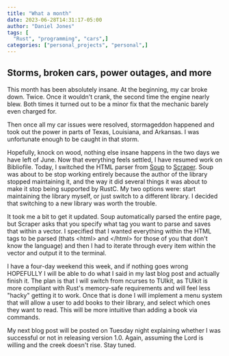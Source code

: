 ```yaml
---
title: "What a month"
date: 2023-06-28T14:31:17-05:00
author: "Daniel Jones"
tags: [
  "Rust", "programming", "cars",]
categories: ["personal_projects", "personal",]
---
```


## Storms, broken cars, power outages, and more

This month has been absolutely insane. At the beginning, my car broke down. Twice. Once it wouldn't crank, the second time the engine nearly blew. Both times it turned out to be a minor fix that the mechanic barely even charged for.

Then once all my car issues were resolved, stormageddon happened and took out the power in parts of Texas, Louisiana, and Arkansas. I was unfortunate enough to be caught in that storm.

Hopefully, knock on wood, nothing else insane happens in the two days we have left of June. Now that everything feels settled, I have resumed work on Bibliofile.
Today, I switched the HTML parser from [Soup](https://docs.rs/soup/latest/soup/) to [Scraper](https://docs.rs/scraper/latest/scraper/index.html). Soup was about to be stop working entirely because the author of the library stopped maintaining it, and the way it did several things it was about to make it stop being supported by RustC. My two options were: start maintaining the library myself, or just switch to a different library. I decided that switching to a new library was worth the trouble.

It took me a bit to get it updated. Soup automatically parsed the entire page, but Scraper asks that you specify what tag you want to parse and saves that within a vector. I specified that I wanted everything within the HTML tags to be parsed (thats \<html> and \</html> for those of you that don't know the language) and then I had to iterate through every item within the vector and output it to the terminal.

I have a four-day weekend this week, and if nothing goes wrong HOPEFULLY I will be able to do what I said in my last blog post and actually finish it. The plan is that I will switch from ncurses to TUIkit, as TUIkit is more compliant with Rust's memory-safe requirements and will feel less "hacky" getting it to work.
Once that is done I will implement a menu system that will allow a user to add books to their library, and select which ones they want to read. This will be more intuitive than adding a book via commands.

My next blog post will be posted on Tuesday night explaining whether I was successful or not in releasing version 1.0. Again, assuming the Lord is willing and the creek doesn't rise. Stay tuned.